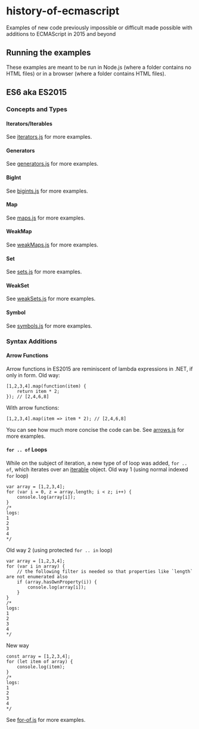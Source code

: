 # history-of-ecmascript
Examples of new code previously impossible or difficult made possible with additions to ECMAScript in 2015 and beyond

## Running the examples
These examples are meant to be run in Node.js (where a folder contains no HTML files) or in a browser (where a folder contains HTML files).

## ES6 aka ES2015
### Concepts and Types
#### Iterators/Iterables
See [iterators.js](interfaces/iterators.js) for more examples.
#### Generators
See [generators.js](interfaces/iterators.js) for more examples.
#### BigInt
See [bigints.js](types/bigInts.js) for more examples.
#### Map
See [maps.js](types/maps.js) for more examples.
#### WeakMap
See [weakMaps.js](types/weakMaps.js) for more examples.
#### Set
See [sets.js](types/sets.js) for more examples.
#### WeakSet
See [weakSets.js](types/weakSets.js) for more examples.
#### Symbol
See [symbols.js](types/symbols.js) for more examples.
### Syntax Additions
#### Arrow Functions
Arrow functions in ES2015 are reminiscent of lambda expressions in .NET, if only in form. 
Old way:
```
[1,2,3,4].map(function(item) {
    return item * 2;
}); // [2,4,6,8]
```
With arrow functions:
```
[1,2,3,4].map(item => item * 2); // [2,4,6,8]
```
You can see how much more concise the code can be.
See [arrows.js](syntax/arrows.js) for more examples.

#### `for .. of` Loops
While on the subject of iteration, a new type of of loop was added, `for .. of`, which iterates over an [iterable](#iteratorsiterables) object.
Old way 1 (using normal indexed `for` loop)
```
var array = [1,2,3,4];
for (var i = 0, z = array.length; i < z; i++) {
    console.log(array[i]);
}
/*
logs:
1
2
3
4
*/
```
Old way 2 (using protected `for .. in` loop)
```
var array = [1,2,3,4];
for (var i in array) {
    // the following filter is needed so that properties like `length` are not enumerated also
    if (array.hasOwnProperty(i)) {
        console.log(array[i]);
    }
}
/*
logs:
1
2
3
4
*/
```
New way
```
const array = [1,2,3,4];
for (let item of array) {
    console.log(item);
}
/*
logs:
1
2
3
4
*/
```
See [for-of.js](syntax/for-of.js) for more examples.
